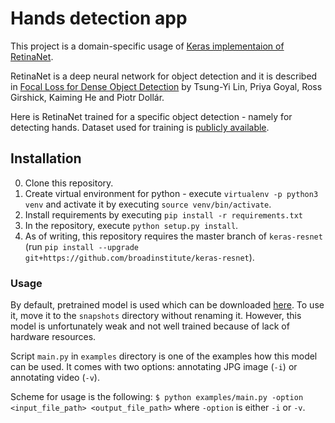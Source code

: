 # Hands detection app 
This project is a domain-specific  usage of [Keras implementaion of RetinaNet](https://github.com/fizyr/keras-retinanet).

RetinaNet is a deep neural network for object detection and it is described in [Focal Loss for Dense Object Detection](https://arxiv.org/abs/1708.02002) by Tsung-Yi Lin, Priya Goyal, Ross Girshick, Kaiming He and Piotr Dollár.

Here is RetinaNet trained for a specific object detection - namely for detecting hands. Dataset used for training is [publicly available](http://www.robots.ox.ac.uk/~vgg/data/hands/). 

## Installation

0) Clone this repository.
1) Create virtual environment for python - execute `virtualenv -p python3 venv` and activate it by executing `source venv/bin/activate`.
2) Install requirements by executing `pip install -r requirements.txt`
3) In the repository, execute `python setup.py install`.
4) As of writing, this repository requires the master branch of `keras-resnet` (run `pip install --upgrade git+https://github.com/broadinstitute/keras-resnet`).


### Usage
By default, pretrained model is used which can be downloaded [here](https://www.dropbox.com/s/docoy4p0hl40v1n/resnet50_csv_17.h5). To use it, move it to the `snapshots` directory without renaming it. However, this model is unfortunately weak and not well trained because of lack of hardware resources.

Script `main.py` in `examples` directory is one of the examples how this model can be used. It comes with two options: annotating JPG image (`-i`) or annotating video (`-v`).

Scheme for usage is the following:
`$ python examples/main.py -option <input_file_path> <output_file_path>`
where `-option` is either `-i` or `-v`.
